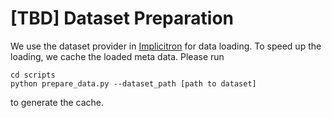 # [TBD] Dataset Preparation

We use the dataset provider in [Implicitron](https://github.com/facebookresearch/pytorch3d/tree/main/pytorch3d/implicitron) for data loading. To speed up the loading, we cache the loaded meta data. Please run 
```
cd scripts
python prepare_data.py --dataset_path [path to dataset]
```
to generate the cache.

